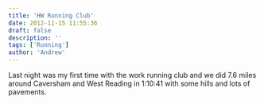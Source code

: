```yaml
---
title: 'HW Running Club'
date: 2012-11-15 11:55:36
draft: false
description: ''
tags: ['Running']
author: 'Andrew'
---
```


Last night was my first time with the work running club and we did 7.6 miles around Caversham and West Reading in 1:10:41 with some hills and lots of pavements.
